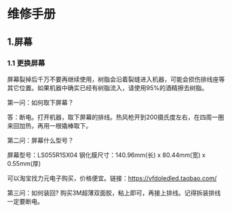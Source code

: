 # 维修手册
## 1.屏幕
### 1.1 更换屏幕
屏幕裂掉后千万不要再继续使用，树脂会沿着裂缝进入机器，可能会损伤排线座等其它位置。如果机器中确实已经有树脂流入，请使用95%的酒精擦去树脂。

第一问：如何取下屏幕？

答：断电。打开机器，取下屏幕的排线。热风枪开到200摄氏度左右，在四周一圈来回加热，再用一根撬棒取下。

第二问：屏幕什么型号？

屏幕型号：LS055R1SX04 钢化膜尺寸：140.96mm(长) x 80.44mm(宽) x 0.55mm(厚)

可以淘宝找力元电子购买，价格便宜。链接：https://vfdoledled.taobao.com/

第三问：如何装回?
购买3M超薄双面胶，粘上即可，再接上排线。记得拆装排线一定要断电。

